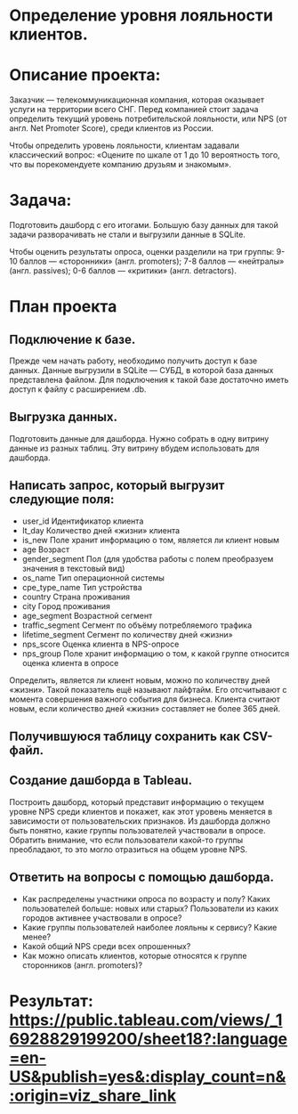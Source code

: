 # Определение уровня лояльности клиентов.
# Описание проекта:
Заказчик — телекоммуникационная компания, которая оказывает услуги на территории всего СНГ. Перед компанией стоит задача определить текущий уровень потребительской лояльности, или NPS (от англ. Net Promoter Score), среди клиентов из России.

Чтобы определить уровень лояльности, клиентам задавали классический вопрос: «Оцените по шкале от 1 до 10 вероятность того, что вы порекомендуете компанию друзьям и знакомым».

# Задача:
Подготовить дашборд с его итогами. Большую базу данных для такой задачи разворачивать не стали и выгрузили данные в SQLite.

Чтобы оценить результаты опроса, оценки разделили на три группы: 9-10 баллов — «cторонники» (англ. promoters); 7-8 баллов — «нейтралы» (англ. passives); 0-6 баллов — «критики» (англ. detractors).

# План проекта
## Подключение к базе.
Прежде чем начать работу, необходимо получить доступ к базе данных. Данные выгрузили в SQLite — СУБД, в которой база данных представлена файлом. Для подключения к такой базе достаточно иметь доступ к файлу с расширением .db.

## Выгрузка данных.
Подготовить данные для дашборда. Нужно собрать в одну витрину данные из разных таблиц. Эту витрину вбудем использовать для дашборда.

## Написать запрос, который выгрузит следующие поля:

- user_id	Идентификатор клиента
- lt_day	Количество дней «жизни» клиента
- is_new	Поле хранит информацию о том, является ли клиент новым
- age	Возраст
- gender_segment	Пол (для удобства работы с полем преобразуем значения в текстовый вид)
- os_name	Тип операционной системы
- cpe_type_name	Тип устройства
- country	Страна проживания
- city	Город проживания
- age_segment	Возрастной сегмент
- traffic_segment	Сегмент по объёму потребляемого трафика
- lifetime_segment	Сегмент по количеству дней «жизни»
- nps_score	Оценка клиента в NPS-опросе
- nps_group	Поле хранит информацию о том, к какой группе относится оценка клиента в опросе
  
Определить, является ли клиент новым, можно по количеству дней «жизни». Такой показатель ещё называют лайфтайм. Его отсчитывают с момента совершения важного события для бизнеса. Клиента считают новым, если количество дней «жизни» составляет не более 365 дней.

## Получившуюся таблицу сохранить как CSV-файл.

## Создание дашборда в Tableau.
Построить дашборд, который представит информацию о текущем уровне NPS среди клиентов и покажет, как этот уровень меняется в зависимости от пользовательских признаков. Из дашборда должно быть понятно, какие группы пользователей участвовали в опросе. Обратить внимание, что если пользователи какой-то группы преобладают, то это могло отразиться на общем уровне NPS.

## Ответить на вопросы с помощью дашборда.

- Как распределены участники опроса по возрасту и полу? Каких пользователей больше: новых или старых? Пользователи из каких городов активнее участвовали в опросе?
- Какие группы пользователей наиболее лояльны к сервису? Какие менее?
- Какой общий NPS среди всех опрошенных?
- Как можно описать клиентов, которые относятся к группе cторонников (англ. promoters)?

# Результат: https://public.tableau.com/views/_16928829199200/sheet18?:language=en-US&publish=yes&:display_count=n&:origin=viz_share_link
